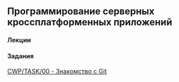 ## Программирование серверных кроссплатформенных приложений

#### Лекции

#### Задания
[CWP/TASK/00 - Знакомство с Git](https://accetone.github.io/cwp/tasks/00.html)  